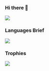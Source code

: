 ### Hi there 👋

<img src='https://github-readme-stats.vercel.app/api?username=enriquejuan2&show_icons=true&theme=tokyonight&include_all_stars=true'  />
<!--
**enriquejuan2/enriquejuan2** is a ✨ _special_ ✨ repository because its `README.md` (this file) appears on your GitHub profile.
Here are some ideas to get you started:
- 🔭 I’m currently working on ...
- 🌱 I’m currently learning ...
- 👯 I’m looking to collaborate on ...
- 🤔 I’m looking for help with ...
- 💬 Ask me about ...
- 📫 How to reach me: ...
- 😄 Pronouns: ...
- ⚡ Fun fact: ...
[![Top Langs](https://github-readme-stats.vercel.app/api/top-langs/?username=enriquejuan2&langs_count=8)](https://github.com/anuraghazra/github-readme-stats)
<img src='https://github.com/ibnsultan/ibnsultan/blob/main/assets/gitcover.gif' width='100%' height='auto' />
![Abdulbasit's GitHub stats](https://github-readme-stats.vercel.app/api?username=enriquejuan2&show_icons=true&theme=tokyonight)
-->

### Languages Brief
<img src='https://github-readme-stats.vercel.app/api/top-langs/?username=enriquejuan2&langs_count=8&hide=css,html&layout=compact&theme=tokyonight'  />


### Trophies
<img src='https://github-profile-trophy.vercel.app/?username=enriquejuan2&theme=tokyonight' >

